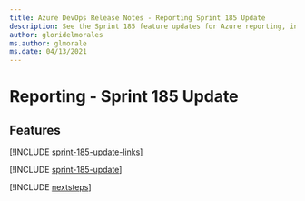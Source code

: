 ```yaml
---
title: Azure DevOps Release Notes - Reporting Sprint 185 Update
description: See the Sprint 185 feature updates for Azure reporting, including next steps.
author: gloridelmorales
ms.author: glmorale
ms.date: 04/13/2021
---
```


# Reporting - Sprint 185 Update

## Features

[!INCLUDE [sprint-185-update-links](../includes/reporting/sprint-185-update-links.md)]

[!INCLUDE [sprint-185-update](../includes/reporting/sprint-185-update.md)]

[!INCLUDE [nextsteps](../includes/nextsteps.md)]